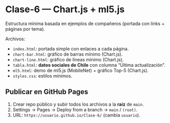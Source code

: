 # Clase-6 — Chart.js + ml5.js
Estructura mínima basada en ejemplos de compañeros (portada con links + páginas por tema).

Archivos:
- `index.html`: portada simple con enlaces a cada página.
- `chart-bar.html`: gráfico de barras mínimo (Chart.js).
- `chart-line.html`: gráfico de líneas mínimo (Chart.js).
- `tabla.html`: **datos sociales de Chile** con columna “Última actualización”.
- `ml5.html`: demo de ml5.js (MobileNet) + gráfico Top-5 (Chart.js).
- `styles.css`: estilos mínimos.

## Publicar en GitHub Pages
1. Crear repo público y subir todos los archivos a la **raíz** de `main`.
2. Settings → Pages → Deploy from a branch → `main` / `(root)`.
3. URL: `https://usuario.github.io/Clase-6/` (cambia `usuario`).